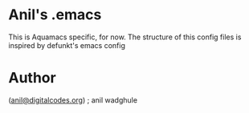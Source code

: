 Anil's .emacs
================

This is Aquamacs specific, for now. 
The structure of this config files is inspired by defunkt's emacs config

Author
======

(anil@digitalcodes.org) ; anil wadghule
